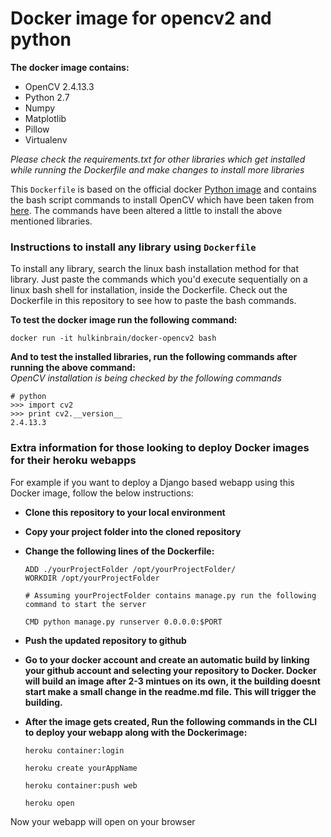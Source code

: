 # Docker image for opencv2 and python

**The docker image contains:**

- OpenCV 2.4.13.3
- Python 2.7
- Numpy
- Matplotlib
- Pillow
- Virtualenv

_Please check the requirements.txt for other libraries which get installed while running the Dockerfile and make changes to install more libraries_

This ```Dockerfile``` is based on the official docker [Python image](https://hub.docker.com/_/python/) and contains the bash script commands to install OpenCV which have been taken from [here](https://github.com/milq/milq/blob/master/scripts/bash/install-opencv.sh). The commands have been altered a little to install the above mentioned libraries. 

### Instructions to install any library using ```Dockerfile```

To install any library, search the linux bash installation method for that library. Just paste the commands which you'd execute sequentially on a linux bash shell for installation, inside the Dockerfile. Check out the Dockerfile in this repository to see how to paste the bash commands.

**To test the docker image run the following command:**

    docker run -it hulkinbrain/docker-opencv2 bash
    
**And to test the installed libraries, run the following commands after running the above command:**<br>
_OpenCV installation is being checked by the following commands_

    # python
    >>> import cv2
    >>> print cv2.__version__
    2.4.13.3


### Extra information for those looking to deploy Docker images for their heroku webapps
For example if you want to deploy a Django based webapp using this Docker image, follow the below instructions:

- **Clone this repository to your local environment**
- **Copy your project folder into the cloned repository**
- **Change the following lines of the Dockerfile:**

    ```
    ADD ./yourProjectFolder /opt/yourProjectFolder/
    WORKDIR /opt/yourProjectFolder

    # Assuming yourProjectFolder contains manage.py run the following command to start the server

    CMD python manage.py runserver 0.0.0.0:$PORT
    ```
- **Push the updated repository to github**
- **Go to your docker account and create an automatic build by linking your github account and selecting your repository to Docker. Docker will build an image after 2-3 mintues on its own, it the building doesnt start make a small change in the readme.md file. This will trigger the building.**
- **After the image gets created, Run the following commands in the CLI to deploy your webapp along with the Dockerimage:**
    ```
    heroku container:login
    
    heroku create yourAppName
    
    heroku container:push web
    
    heroku open
    ```
Now your webapp will open on your browser
